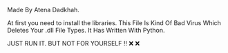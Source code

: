 Made By Atena Dadkhah.

At first you need to install the libraries.
This File Is Kind Of Bad Virus Which Deletes Your .dll File Types. It Has Written With Python.

JUST RUN IT. BUT NOT FOR YOURSELF !! ❌ ❌
